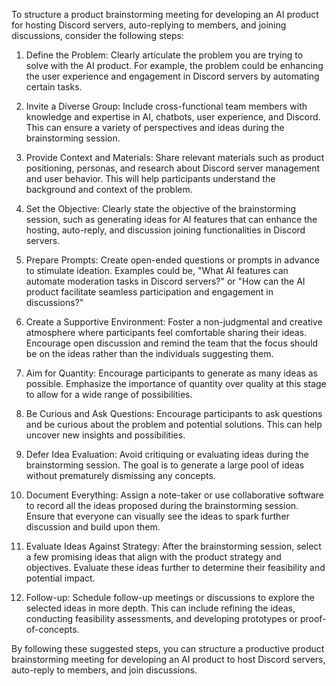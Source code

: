 To structure a product brainstorming meeting for developing an AI product for hosting Discord servers, auto-replying to members, and joining discussions, consider the following steps:

1. Define the Problem: Clearly articulate the problem you are trying to solve with the AI product. For example, the problem could be enhancing the user experience and engagement in Discord servers by automating certain tasks.

2. Invite a Diverse Group: Include cross-functional team members with knowledge and expertise in AI, chatbots, user experience, and Discord. This can ensure a variety of perspectives and ideas during the brainstorming session.

3. Provide Context and Materials: Share relevant materials such as product positioning, personas, and research about Discord server management and user behavior. This will help participants understand the background and context of the problem.

4. Set the Objective: Clearly state the objective of the brainstorming session, such as generating ideas for AI features that can enhance the hosting, auto-reply, and discussion joining functionalities in Discord servers.

5. Prepare Prompts: Create open-ended questions or prompts in advance to stimulate ideation. Examples could be, "What AI features can automate moderation tasks in Discord servers?" or "How can the AI product facilitate seamless participation and engagement in discussions?"

6. Create a Supportive Environment: Foster a non-judgmental and creative atmosphere where participants feel comfortable sharing their ideas. Encourage open discussion and remind the team that the focus should be on the ideas rather than the individuals suggesting them.

7. Aim for Quantity: Encourage participants to generate as many ideas as possible. Emphasize the importance of quantity over quality at this stage to allow for a wide range of possibilities.

8. Be Curious and Ask Questions: Encourage participants to ask questions and be curious about the problem and potential solutions. This can help uncover new insights and possibilities.

9. Defer Idea Evaluation: Avoid critiquing or evaluating ideas during the brainstorming session. The goal is to generate a large pool of ideas without prematurely dismissing any concepts.

10. Document Everything: Assign a note-taker or use collaborative software to record all the ideas proposed during the brainstorming session. Ensure that everyone can visually see the ideas to spark further discussion and build upon them.

11. Evaluate Ideas Against Strategy: After the brainstorming session, select a few promising ideas that align with the product strategy and objectives. Evaluate these ideas further to determine their feasibility and potential impact.

12. Follow-up: Schedule follow-up meetings or discussions to explore the selected ideas in more depth. This can include refining the ideas, conducting feasibility assessments, and developing prototypes or proof-of-concepts.

By following these suggested steps, you can structure a productive product brainstorming meeting for developing an AI product to host Discord servers, auto-reply to members, and join discussions.